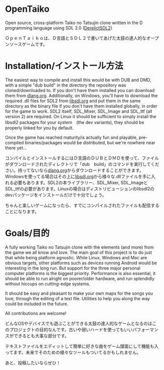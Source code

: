 # OpenTaiko
Open source, cross-platform Taiko no Tatsujin clone written in the D programming language using SDL 2.0 ([DerelictSDL2][3])

ＯｐｅｎＴａｉｋｏは、Ｄ言語とＳＤＬ２で書いてあげた太鼓の達人的なオープンソースゲームです。

# Installation/インストール方法
The easiest way to compile and install this would be with DUB and DMD, with a simple "dub build" in the directory the repository was cloned/downloaded to. If you don't have them installed you can download them from [dlang.org][1].
Additionally, on Windows, you'll have to download the required .dll files for SDL2 from [libsdl.org][2] and put them in the same directory as the binary file if you don't have them installed globally, in order for the game to work. SDL2 itself, SDL_Mixer, SDL_Image and SDL_ttf (all version 2) are required. On Linux it should be sufficient to simply install the libsdl2 packages for your system　(the dev variants), they should be properly linked for you by default.

Once the game has reached maturity/is actually fun and playable, pre-compiled binaries/packages would be distributed, but we're nowhere near there yet...


コンパイルとインストールするにはＤ言語のＤＵＢとＤＭＤを使って、ファイルがダウンロードされたディレクトリで「dub　build」のコマンドを実行してください。持ってないなら[dlang.org][1]からダウンロードすることができます。Windowsを使ってる場合はその上に[libsdl.org][2]から様々な.dllファイルを手に入れる必要もあります。SDL2の本ライブラリー、SDL_Mixer, SDL_ImageとSDL_ttfの必要があります。Linuxの場合はディストリビューションのlibsdl2のdevパッケージをインストールだけで十分でしょう。

ちゃんと楽しいゲームになったら、すでにコンパイルされたファイルも配信することになります。

# Goals/目的
A fully working Taiko no Tatsujin clone with the elements (and more) from the game we all know and love. The main goal of this project is to do just that while being platform agnostic. While Linux, Windows and Mac are obvious targets, other platforms such as devices running Android would be interesting in the long run. But support for the three major personal computer platforms is the biggest priority. Performance is also essential, it should be able to run alright on poorer/older hardware, and run splendidly without hiccups on cutting-edge systems.

It should be easy and pleasant to make your own maps for the songs you love, through the editing of a text file. Utilities to help you along the way could be included in the future.

All contributions are welcome!


どんなOSやデバイスでも遊ぶことができる太鼓の達人的なゲームとなるのはこのプロジェクトの目的なんです。古いや弱いハードを使ってもいいパフォーマンスができるとも大事な部分です。

テキストファイルをエディットして簡単に好きな曲をゲーム譜面にして機能も入ってます。未来でそのための様々なツールもついてるかもしれません。

あと、投稿したいならぜひ！

[1]: http://dlang.org/
[2]: http://libsdl.org/
[3]: https://github.com/DerelictOrg/DerelictSDL2
